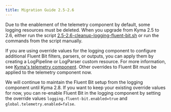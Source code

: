 ```yaml
---
title: Migration Guide 2.5-2.6
---
```


Due to the enablement of the telemetry component by default, some logging resources must be deleted. When you upgrade from Kyma 2.5 to 2.6, either run the script [2.5-2.6-cleanup-logging-fluent-bit.sh](./assets/2.5-2.6-cleanup-logging-fluent-bit.sh) or run the commands from the script manually.

If you are using override values for the logging component to configure additional Fluent Bit filters, parsers, or outputs, you can apply them by creating a LogPipeline or LogParser custom resource. For more information, see [Kyma's telemetry component](./01-overview/main-areas/observability/obsv-04-telemetry-in-kyma.md). Other overrides to Fluent Bit must be applied to the telemetry component now.

We will continue to maintain the Fluent Bit setup from the logging component until Kyma 2.8. If you want to keep your existing override values for now, you can re-enable Fluent Bit in the logging component by setting the override values `logging.fluent-bit.enabled=true` and `global.telemetry.enabled=false`.